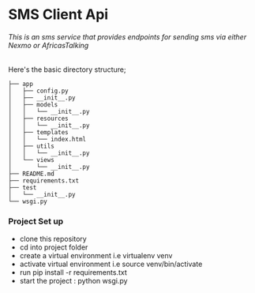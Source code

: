 # SMS Client Api

###### This is an sms service that provides endpoints for sending sms via either Nexmo or AfricasTalking

Here's the basic directory structure;
```
├── app
│   ├── config.py
│   ├── __init__.py
│   ├── models
│   │   └── __init__.py
│   ├── resources
│   │   └── __init__.py
│   ├── templates
│   │   └── index.html
│   ├── utils
│   │   └── __init__.py
│   └── views
│       └── __init__.py
├── README.md
├── requirements.txt
├── test
│   └── __init__.py
└── wsgi.py

```

### Project Set up
- clone this repository
- cd into project folder
- create a virtual environment i.e virtualenv venv
- activate virtual environment i.e source venv/bin/activate
- run pip install -r requirements.txt
- start the project : python wsgi.py
